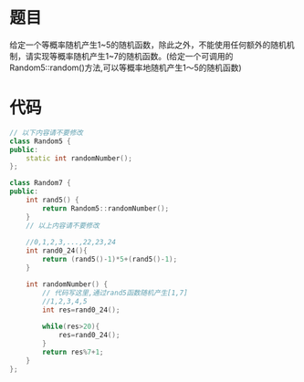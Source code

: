 # 题目
给定一个等概率随机产生1~5的随机函数，除此之外，不能使用任何额外的随机机制，请实现等概率随机产生1~7的随机函数。(给定一个可调用的Random5::random()方法,可以等概率地随机产生1～5的随机函数)

# 代码
```cpp
// 以下内容请不要修改
class Random5 {
public:
	static int randomNumber();
};

class Random7 {
public:
    int rand5() {
        return Random5::randomNumber();
    }
    // 以上内容请不要修改
    
    //0,1,2,3,...,22,23,24
    int rand0_24(){
        return (rand5()-1)*5+(rand5()-1);
    }

    int randomNumber() {
        // 代码写这里,通过rand5函数随机产生[1,7]
        //1,2,3,4,5
        int res=rand0_24();
        
        while(res>20){
            res=rand0_24();
        }
        return res%7+1;
    }
};
```

